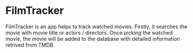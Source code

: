# FilmTracker

FilmTracker is an app helps to track watched movies.
Firstly, it searches the movie with movie title or actors / directors. Once picking the watched movie, the movie will be added to the database with detailed information retrived from TMDB.
